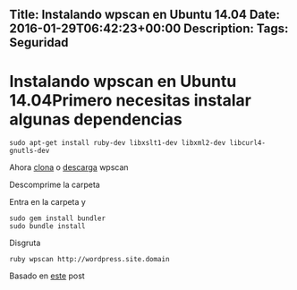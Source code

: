 Title: Instalando wpscan en Ubuntu 14.04
Date: 2016-01-29T06:42:23+00:00
Description: 
Tags: Seguridad
---
# Instalando wpscan en Ubuntu 14.04Primero necesitas instalar algunas dependencias
`sudo apt-get install ruby-dev libxslt1-dev libxml2-dev libcurl4-gnutls-dev`

Ahora [clona](https://github.com/wpscanteam/wpscan)  o [descarga](http://wpscan.org/) wpscan 

Descomprime la carpeta

Entra en la carpeta y

```
sudo gem install bundler
sudo bundle install
```

Disgruta

`ruby wpscan http://wordpress.site.domain`

Basado en  [este](https://hackertarget.com/wpscan-install-ubuntu/) post